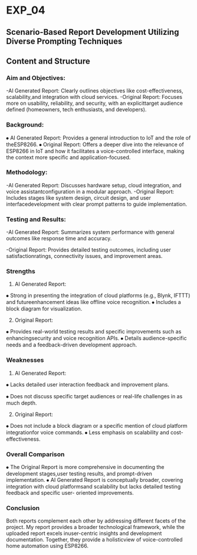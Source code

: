 # EXP_04
##  Scenario-Based Report Development Utilizing Diverse Prompting Techniques


## Content and Structure


###	Aim and Objectives:

-AI Generated Report: Clearly outlines objectives like cost-effectiveness, scalability,and integration with cloud services.
-Original Report: Focuses more on usability, reliability, and security, with an explicittarget audience defined (homeowners, tech enthusiasts, and developers).


### Background:

⦁	AI Generated Report: Provides a general introduction to IoT and the role of theESP8266.
⦁	Original Report: Offers a deeper dive into the relevance of ESP8266 in IoT and how it facilitates a voice-controlled interface, making the context more specific and application-focused.


### Methodology:

-AI Generated Report: Discusses hardware setup, cloud integration, and voice assistantconfiguration in a modular approach.
-Original Report: Includes stages like system design, circuit design, and user interfacedevelopment with clear prompt patterns to guide implementation.


### Testing and Results:

-AI Generated Report: Summarizes system performance with general outcomes like response time and accuracy.

-Original Report: Provides detailed testing outcomes, including user satisfactionratings, connectivity issues, and improvement areas.


### Strengths
1.	AI Generated Report:

⦁	Strong in presenting the integration of cloud platforms (e.g., Blynk, IFTTT) and futureenhancement ideas like offline voice recognition.
⦁	Includes a block diagram for visualization.


2. Original Report:

⦁	Provides real-world testing results and specific improvements such as enhancingsecurity and voice recognition APIs.
⦁	Details audience-specific needs and a feedback-driven development approach.


### Weaknesses


1. AI Generated Report:

⦁	Lacks detailed user interaction feedback and improvement plans.

⦁	Does not discuss specific target audiences or real-life challenges in as much depth.


2. Original Report:

⦁	Does not include a block diagram or a specific mention of cloud platform integrationfor voice commands.
⦁	Less emphasis on scalability and cost-effectiveness.



### Overall Comparison



⦁	The Original Report is more comprehensive in documenting the development stages,user testing results, and prompt-driven implementation.
⦁	AI Generated Report is conceptually broader, covering integration with cloud platformsand scalability but lacks detailed testing feedback and specific user- oriented improvements.


### Conclusion


Both reports complement each other by addressing different facets of the project. My report provides a broader technological framework, while the uploaded report excels inuser-centric insights and development documentation. Together, they provide a holisticview of voice-controlled home automation using ESP8266.

